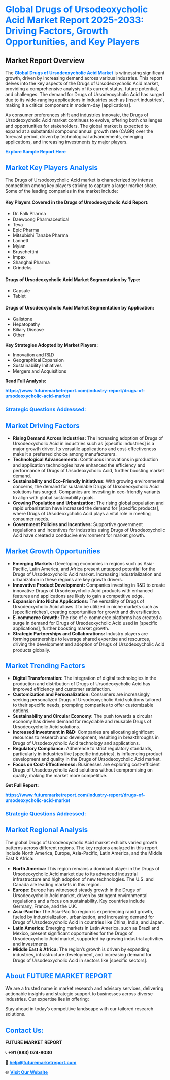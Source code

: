<h1 style="color: #007BFF;">Global Drugs of Ursodeoxycholic Acid Market Report 2025-2033: Driving Factors, Growth Opportunities, and Key Players</h1>

<section id="overview">
<h2>Market Report Overview</h2>
<p>The <a href="https://www.futuremarketreport.com/industry-report/drugs-of-ursodeoxycholic-acid-market" style="color: #007BFF; text-decoration: none;"><strong>Global Drugs of Ursodeoxycholic Acid Market</strong></a> is witnessing significant growth, driven by increasing demand across various industries. This report delves into the key aspects of the Drugs of Ursodeoxycholic Acid market, providing a comprehensive analysis of its current status, future potential, and challenges. The demand for Drugs of Ursodeoxycholic Acid has surged due to its wide-ranging applications in industries such as [insert industries], making it a critical component in modern-day [applications].</p>
<p>As consumer preferences shift and industries innovate, the Drugs of Ursodeoxycholic Acid market continues to evolve, offering both challenges and opportunities for stakeholders. The global market is expected to expand at a substantial compound annual growth rate (CAGR) over the forecast period, driven by technological advancements, emerging applications, and increasing investments by major players.</p>
</section>

<section id="overview">
<p><a href="https://www.futuremarketreport.com/request-sample/reportId=108988" style="color: #007BFF; text-decoration: none;"><strong>Explore Sample Report Here</strong></a></p>
</section>

<section id="key-players">
<h2 style="color: #007BFF;">Market Key Players Analysis</h2>
<p>The Drugs of Ursodeoxycholic Acid market is characterized by intense competition among key players striving to capture a larger market share. Some of the leading companies in the market include:</p>
<h4>Key Players Covered in the Drugs of Ursodeoxycholic Acid Report:</h4>
<ul><li>Dr. Falk Pharma</li><li>Daewoong Pharmaceutical</li><li>Teva</li><li>Epic Pharma</li><li>Mitsubishi Tanabe Pharma</li><li>Lannett</li><li>Mylan</li><li>Bruschettini</li><li>Impax</li><li>Shanghai Pharma</li><li>Grindeks</li></ul>
<h4>Drugs of Ursodeoxycholic Acid Market Segmentation by Type:</h4>
<ul><li>Capsule</li><li>Tablet</li></ul>

<h4>Drugs of Ursodeoxycholic Acid Market Segmentation by Application:</h4>
<ul><li>Gallstone</li><li>Hepatopathy</li><li>Biliary Disease</li><li>Other</li></ul>
<p><strong>Key Strategies Adopted by Market Players:</strong></p>
<ul>
<li>Innovation and R&D</li>
<li>Geographical Expansion</li>
<li>Sustainability Initiatives</li>
<li>Mergers and Acquisitions</li>
</ul>
</section>

<section>
<p><strong>Read Full Analysis: </strong></p><a href="https://www.futuremarketreport.com/industry-report/drugs-of-ursodeoxycholic-acid-market" style="color: #007BFF; text-decoration: none;"><strong>https://www.futuremarketreport.com/industry-report/drugs-of-ursodeoxycholic-acid-market</strong></a>
<h3 style="color: #007BFF;">Strategic Questions Addressed:</h3>
</section>

<section id="driving-factors">
<h2 style="color: #007BFF;">Market Driving Factors</h2>
<ul>
<li><strong>Rising Demand Across Industries:</strong> The increasing adoption of Drugs of Ursodeoxycholic Acid in industries such as [specific industries] is a major growth driver. Its versatile applications and cost-effectiveness make it a preferred choice among manufacturers.</li>
<li><strong>Technological Advancements:</strong> Continuous innovations in production and application technologies have enhanced the efficiency and performance of Drugs of Ursodeoxycholic Acid, further boosting market demand.</li>
<li><strong>Sustainability and Eco-Friendly Initiatives:</strong> With growing environmental concerns, the demand for sustainable Drugs of Ursodeoxycholic Acid solutions has surged. Companies are investing in eco-friendly variants to align with global sustainability goals.</li>
<li><strong>Growing Population and Urbanization:</strong> The rising global population and rapid urbanization have increased the demand for [specific products], where Drugs of Ursodeoxycholic Acid plays a vital role in meeting consumer needs.</li>
<li><strong>Government Policies and Incentives:</strong> Supportive government regulations and incentives for industries using Drugs of Ursodeoxycholic Acid have created a conducive environment for market growth.</li>
</ul>
</section>

<section id="growth-opportunities">
<h2 style="color: #007BFF;">Market Growth Opportunities</h2>
<ul>
<li><strong>Emerging Markets:</strong> Developing economies in regions such as Asia-Pacific, Latin America, and Africa present untapped potential for the Drugs of Ursodeoxycholic Acid market. Increasing industrialization and urbanization in these regions are key growth drivers.</li>
<li><strong>Innovative Product Development:</strong> Companies investing in R&D to create innovative Drugs of Ursodeoxycholic Acid products with enhanced features and applications are likely to gain a competitive edge.</li>
<li><strong>Expansion into Niche Applications:</strong> The versatility of Drugs of Ursodeoxycholic Acid allows it to be utilized in niche markets such as [specific niches], creating opportunities for growth and diversification.</li>
<li><strong>E-commerce Growth:</strong> The rise of e-commerce platforms has created a surge in demand for Drugs of Ursodeoxycholic Acid used in [specific applications], further boosting market growth.</li>
<li><strong>Strategic Partnerships and Collaborations:</strong> Industry players are forming partnerships to leverage shared expertise and resources, driving the development and adoption of Drugs of Ursodeoxycholic Acid products globally.</li>
</ul>
</section>

<section id="trending-factors">
<h2 style="color: #007BFF;">Market Trending Factors</h2>
<ul>
<li><strong>Digital Transformation:</strong> The integration of digital technologies in the production and distribution of Drugs of Ursodeoxycholic Acid has improved efficiency and customer satisfaction.</li>
<li><strong>Customization and Personalization:</strong> Consumers are increasingly seeking personalized Drugs of Ursodeoxycholic Acid solutions tailored to their specific needs, prompting companies to offer customizable options.</li>
<li><strong>Sustainability and Circular Economy:</strong> The push towards a circular economy has driven demand for recyclable and reusable Drugs of Ursodeoxycholic Acid solutions.</li>
<li><strong>Increased Investment in R&D:</strong> Companies are allocating significant resources to research and development, resulting in breakthroughs in Drugs of Ursodeoxycholic Acid technology and applications.</li>
<li><strong>Regulatory Compliance:</strong> Adherence to strict regulatory standards, particularly in industries like [specific industries], is influencing product development and quality in the Drugs of Ursodeoxycholic Acid market.</li>
<li><strong>Focus on Cost-Effectiveness:</strong> Businesses are exploring cost-efficient Drugs of Ursodeoxycholic Acid solutions without compromising on quality, making the market more competitive.</li>
</ul>
</section>

<section>
<p><strong>Get Full Report: </strong></p><a href="https://www.futuremarketreport.com/industry-report/drugs-of-ursodeoxycholic-acid-market" style="color: #007BFF; text-decoration: none;"><strong>https://www.futuremarketreport.com/industry-report/drugs-of-ursodeoxycholic-acid-market</strong></a>
<h3 style="color: #007BFF;">Strategic Questions Addressed:</h3>
</section>


<section id="regional-analysis">
<h2 style="color: #007BFF;">Market Regional Analysis</h2>
<p>The global Drugs of Ursodeoxycholic Acid market exhibits varied growth patterns across different regions. The key regions analyzed in this report include North America, Europe, Asia-Pacific, Latin America, and the Middle East & Africa:</p>
<ul>
<li><strong>North America:</strong> This region remains a dominant player in the Drugs of Ursodeoxycholic Acid market due to its advanced industrial infrastructure and high adoption of new technologies. The U.S. and Canada are leading markets in this region.</li>
<li><strong>Europe:</strong> Europe has witnessed steady growth in the Drugs of Ursodeoxycholic Acid market, driven by stringent environmental regulations and a focus on sustainability. Key countries include Germany, France, and the U.K.</li>
<li><strong>Asia-Pacific:</strong> The Asia-Pacific region is experiencing rapid growth, fueled by industrialization, urbanization, and increasing demand for Drugs of Ursodeoxycholic Acid in countries like China, India, and Japan.</li>
<li><strong>Latin America:</strong> Emerging markets in Latin America, such as Brazil and Mexico, present significant opportunities for the Drugs of Ursodeoxycholic Acid market, supported by growing industrial activities and investments.</li>
<li><strong>Middle East & Africa:</strong> The region’s growth is driven by expanding industries, infrastructure development, and increasing demand for Drugs of Ursodeoxycholic Acid in sectors like [specific sectors].</li>
</ul>
</section>

<footer>
<h2 style="color: #007BFF;">About FUTURE MARKET REPORT</h2>
<p>We are a trusted name in market research and advisory services, delivering actionable insights and strategic support to businesses across diverse industries. Our expertise lies in offering:</p>

<p>Stay ahead in today’s competitive landscape with our tailored research solutions.</p>

<h2 style="color: #007BFF;">Contact Us:</h2>
<p><strong>FUTURE MARKET REPORT</strong></p>
<p>📞 <strong>+91 (883) 074-8030</strong></p>
<p>📧 <strong><a href="mailto:help@futuremarketreport.com" style="color: #007BFF;">help@futuremarketreport.com</a></strong></p>
<p>🌐 <strong><a href="https://www.futuremarketreport.com/" style="color: #007BFF;">Visit Our Website</a></strong></p>
</footer>